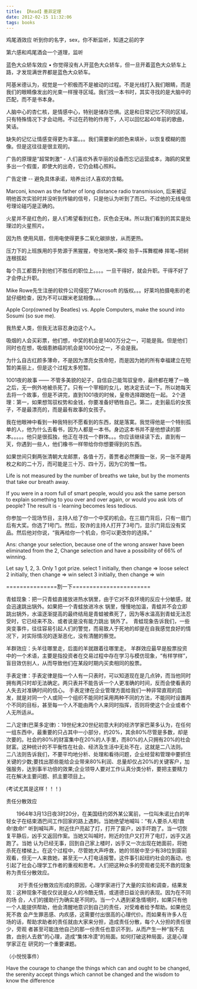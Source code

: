 ```yaml
---
title: 【Read】墨菲定理
date: 2012-02-15 11:32:06
tags: books
---
```


鸡尾酒效应 听到你的名字，sex，你不断监听，知道之前的字

第六感和鸡尾酒会一个道理，监听

蓝色大众轿车效应 • 你觉得没有人开蓝色大众轿车，但一旦开着蓝色大众轿车上路，才发现满世界都是蓝色大众轿车。

阿基米德认为，视觉是一个积极而不是被动的过程。不是光线打入我们眼睛，而是我们的眼睛像发出的光束一样搜寻区域。我们找一本书时，其实寻找的是大脑中的匹配，而不是书本身。

人脑中心的杏仁核，是情感中心，特别是储存恐惧。这是和日常记忆不同的区域，只有特殊情况下才会动用。不过在药物的作用下，人可以回忆起40年前的歌曲，笑话。

缺失的记忆让情感变得更为丰富。。。我们需要新的颜色来填补，以恢复模糊的图像。但是这往往是很主观的。

广告的原理是“超常刺激” - 人们喜欢外表华丽的设备而忘记运营成本，海鸥的窝里多出一个假蛋，即使大的出奇，它仍会精心照料。

广告定律 -- 避免具体承诺，培养出讨人喜欢的含糊。

Marconi, known as the father of long distance radio transmission, 后来被证明他首次实验时并没听到传输的信号，只是他认为听到了而已。不过他的无线电信号理论碰巧是正确的。

火星并不是红色的，是人们希望看到红色，灰色会无味。所以我们看到的其实是处理过的火星照片。

因为热 使用风扇，但用电使得更多二氧化碳排放，从而更热。

压力下的上班族用的手势源于黑猩猩，夸张地笑~撕咬 抬手~挥舞棍棒 摔笔~把树连根拔起

每个员工都晋升到他们不胜任的职位上。。。。一旦干得好，就会升职。干得不好了才会停止升职。

Mike Rowe先生注册的软件公司侵犯了Microsoft 的版权。。。好莱坞拍摄电影的老鼠仔细检查，因为不可以跟米老鼠相像。。。

Apple Corp(owned by Beatles) vs. Apple Computers, make the sound into Sosumi (so sue me).

我热爱人类，但我无法容忍身边这个人。

吸烟的人会买彩票，他们想，中奖的机会是1400万分之一，可能是我。但是他们同时也在想，吸烟患肺癌的机会是1000分之一，不会是我。

为什么自古红颜多薄命，不是因为漂亮女孩命短，而是因为她的所有幸福建立在短暂的美丽上，但是这个过程太多短暂。

1001夜的故事 —— 不管多美貌的妃子，自信自己能驾驭皇帝，最终都在睡了一晚之后，无一例外地被杀死了。只有一个宰相的女儿，她决定去试一下。所以她每天去将一个故事，但是不讲完，直到1001夜的时候，皇帝选择跟她在一起。
2个道理：第一，如果想驾驭权势和金钱，你要准备好牺牲自己。第二，走到最后的女孩子，不是最漂亮的，而是最有故事的女孩子。

我在他眼神中看到一种我特别不愿看到的东西，就是落寞。我觉得他是一个特别孤单的人，他为什么去看书，因为人都是一本书。身边这本书并不是他想读的那本。。。。。他只是很孤独，他正在寻找一个群体。。。你应该继续读下去，直到有一天，你遇到一些人，他们橡书一样带给你你想要得到的东西。

如果世间只剩两张清朝大龙邮票，各值十万，善贾者必然撕毁一张，另一张不是两枚之和的二十万，而可能是三十万、四十万，因为它的惟一性。

Life is not measured by the number of breaths we take, but by the moments that take our breath away.

If you were in a room full of smart people, would you ask the same person to explain something to you over and over again, or would you ask lots of people?
The result is - learning becomes less tedious.

你参加一个现场节目，主持人给了你一个中奖的机会。在三扇门背后，只有一扇门后有大奖。你选了1号门。然后，狡诈的主持人打开了3号门，显示门背后没有奖品。然后他对你说，“我再给你一个机会，你可以更改你的选择。”

Ans: change your selection, because one of the wrong answer have been eliminated from the 2, Change selection and have a possibility of 66% of winning.

Let say 1, 2, 3. Only 1 got prize.
select 1 initially, then change => loose
select 2 initially, then change => win
select 3 initially, then change => win

===============割一下=======================

青蛙现象：把一只青蛙直接放进热水锅里，由于它对不良环境的反应十分敏感，就会迅速跳出锅外。如果把一个青蛙放进冷水 锅里，慢慢地加温，青蛙并不会立即跳出锅外，水温逐渐提高的最终结局是青蛙被煮死了，因为等水温高到青蛙无法忍受时，它已经来不及、或者说是没有能力跳出 锅外了。　青蛙现象告诉我们，一些突变事件，往往容易引起人们的警觉，而易致人于死地的却是在自我感觉良好的情况下，对实际情况的逐渐恶化，没有清醒的察觉。

羊群效应：头羊往哪里走，后面的羊就跟着往哪里走。  羊群效应最早是股票投资中的一个术语，主要是指投资者在交易过程中存在学习与模仿现象，“有样学样”，盲目效仿别人，从而导致他们在某段时期内买卖相同的股票。

手表定律：手表定律是指一个人有一只表时，可以知道现在是几点钟，而当他同时拥有两只时却无法确定。两只表并不能告诉一个人更准确的时间，反而会使看表的人失去对准确时间的信心。     手表定律在企业管理方面给我们一种非常直观的启发，就是对同一个人或同一个组织不能同时采用两种不同的方法，不能同时设置两个不同的目标，甚至每一个人不能由两个人来同时指挥，否则将使这个企业或者个人无所适从。

二八定律(巴莱多定律)：19世纪末20世纪初意大利的经济学家巴莱多认为，在任何一组东西中，最重要的只占其中一小部分，约20%，其余80%尽管是多数，却是次要的。社会约80%的财富集中在20%的人手里，而80%的人只拥有20%的社会财富。这种统计的不平衡性在社会、经济及生活中无处不在，这就是二八法则。    二八法则告诉我们，不要平均地分析、处理和看待问题，企业经营和管理中要抓住关键的少数;要找出那些能给企业带来80%利润、总量却仅占20%的关键客户，加强服务，达到事半功倍的效果;企业领导人要对工作认真分类分析，要把主要精力花在解决主要问题、抓主要项目上。

(考试尤其是这样！！！)

责任分散效应

　　1964年3月13日夜3时20分，在美国纽约郊外某公寓前，一位叫朱诺比白的年轻女子在结束酒巴间工作回家的路上遇刺。当她绝望地喊叫：“有人要杀人啦!救命!救命!” 听到喊叫声，附近住户亮起了灯，打开了窗户，凶手吓跑了。当一切恢复平静后，凶手又返回作案。当她又叫喊时，附近的住户又打开了电灯，凶手又逃跑了。当她 认为已经无事，回到自己家上楼时，凶手又一次出现在她面前，将她杀死在楼梯上。在这个过程中，尽管她大声呼救，她的邻居中至少有38位到窗前观看，但无一人来救她，甚至无一人打电话报警。这件事引起纽约社会的轰动，也引起了社会心理学工作者的重视和思考。人们把这种众多的旁观者见死不救的现象称为责任分散效应。

　 　对于责任分散效应形成的原因，心理学家进行了大量的实验和调查，结果发现：这种现象不能仅仅说是众人的冷酷无情，或道德日益沦丧的表现。因为在不同的场 合，人们的援助行为确实是不同的。当一个人遇到紧急情境时，如果只有他一个人能提供帮助，他会清醒地意识到自己的责任，对受难者给予帮助。如果他见死不救 会产生罪恶感、内疚感，这需要付出很高的心理代价。而如果有许多人在场的话，帮助求助者的责任就由大家来分担，造成责任分散，每个人分担的责任很少，旁观 者甚至可能连他自己的那一份责任也意识不到，从而产生一种“我不去救，由别人去救”的心理，造成“集体冷漠”的局面。如何打破这种局面，这是心理学家正在 研究的一个重要课题。

（小悦悦事件）

Have the courage to change the things which can and ought to be changed, the serenity accept things which cannot be changed and the wisdom to know the difference